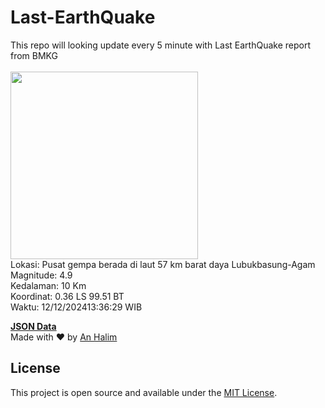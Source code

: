 # Last-EarthQuake
This repo will looking update every 5 minute with Last EarthQuake report from BMKG
<br>
<br>
<img src="https://static.bmkg.go.id/20241212133629.mmi.jpg" width="300"/>
<br>
Lokasi: Pusat gempa berada di laut 57 km barat daya Lubukbasung-Agam <br>
Magnitude: 4.9 <br>
Kedalaman: 10 Km <br>
Koordinat: 0.36 LS 99.51 BT <br>
Waktu: 12/12/202413:36:29 WIB <br>

<a href="./data/data.json">**JSON Data**</a>
<br>
Made with ❤️ by <a href="https://github.com/an-halim">An Halim</a>
## License

This project is open source and available under the [MIT License](LICENSE).
